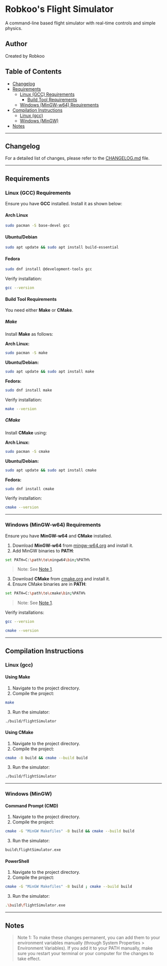 # Robkoo's Flight Simulator

A command-line based flight simulator with real-time controls and simple physics.

## Author

Created by Robkoo

## Table of Contents

- [Changelog](#changelog)
- [Requirements](#requirements)
    - [Linux (GCC) Requirements](#linux-gcc-requirements)
        - [Build Tool Requirements](#build-tool-requirements)
    - [Windows (MinGW-w64) Requirements](#windows-mingw-w64-requirements)
- [Compilation Instructions](#compilation-instructions)
    - [Linux (gcc)](#linux-gcc)
    - [Windows (MinGW)](#windows-mingw)
- [Notes](#notes)

---

## Changelog

For a detailed list of changes, please refer to the [CHANGELOG.md](CHANGELOG.md) file.

---

## Requirements

### Linux (GCC) Requirements

Ensure you have **GCC** installed. Install it as shown below:

#### Arch Linux
```sh
sudo pacman -S base-devel gcc
```

#### Ubuntu/Debian
```sh
sudo apt update && sudo apt install build-essential
```

#### Fedora
```sh
sudo dnf install @development-tools gcc
```

Verify installation:
```sh
gcc --version
```

#### Build Tool Requirements

You need either **Make** or **CMake**.

##### Make

Install **Make** as follows:

**Arch Linux:**
```sh
sudo pacman -S make
```

**Ubuntu/Debian:**
```sh
sudo apt update && sudo apt install make
```

**Fedora:**
```sh
sudo dnf install make
```

Verify installation:
```sh
make --version
```

##### CMake

Install **CMake** using:

**Arch Linux:**
```sh
sudo pacman -S cmake
```

**Ubuntu/Debian:**
```sh
sudo apt update && sudo apt install cmake
```

**Fedora:**
```sh
sudo dnf install cmake
```

Verify installation:
```sh
cmake --version
```

---

### Windows (MinGW-w64) Requirements

Ensure you have **MinGW-w64** and **CMake** installed.

1. Download **MinGW-w64** from [mingw-w64.org](https://www.mingw-w64.org/downloads/) and install it.
2. Add MinGW binaries to **PATH**:
```sh
set PATH=C:\path\to\mingw64\bin;%PATH%
```
> Note: See [Note 1](#note-1).
3. Download **CMake** from [cmake.org](https://cmake.org/download/) and install it.
4. Ensure CMake binaries are in **PATH**:
```sh
set PATH=C:\path\to\cmake\bin;%PATH%
```
> Note: See [Note 1](#note-1).

Verify installations:
```sh
gcc --version
```
```sh
cmake --version
```

---

## Compilation Instructions

### Linux (gcc)

#### Using Make

1. Navigate to the project directory.
2. Compile the project:
```sh
make
```
3. Run the simulator:
```sh
./build/flightSimulator
```

#### Using CMake

1. Navigate to the project directory.
2. Compile the project:
```sh
cmake -B build && cmake --build build
```
3. Run the simulator:
```sh
./build/flightSimulator
```

---

### Windows (MinGW)

#### Command Prompt (CMD)

1. Navigate to the project directory.
2. Compile the project:
```sh
cmake -G "MinGW Makefiles" -B build && cmake --build build
```
3. Run the simulator:
```sh
build\flightSimulator.exe
```

#### PowerShell

1. Navigate to the project directory.
2. Compile the project:
```sh
cmake -G "MinGW Makefiles" -B build ; cmake --build build
```
3. Run the simulator:
```sh
.\build\flightSimulator.exe
```

---

## Notes

<a name="note-1"></a>
> Note 1: To make these changes permanent, you can add them to your environment variables manually (through System Properties > Environment Variables). If you add it to your PATH manually, make sure you restart your terminal or your computer for the changes to take effect.